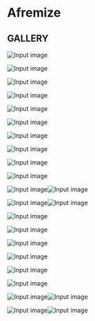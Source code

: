 # Afremize

## GALLERY

![Input image](https://raw.github.com/afremize/afremize/master/Gallery/Haus.jpg)

![Input image](https://raw.github.com/afremize/afremize/master/Gallery/Haus_out.png)

![Input image](https://raw.github.com/afremize/afremize/master/Gallery/Dorm.jpg)

![Input image](https://raw.github.com/afremize/afremize/master/Gallery/Dorm__out.png)

![Input image](https://raw.github.com/afremize/afremize/master/Gallery/Golden_autumn.jpg)

![Input image](https://raw.github.com/afremize/afremize/master/Gallery/Golden_autumn__out.png)

![Input image](https://raw.github.com/afremize/afremize/master/Gallery/Grass_in_Garden.jpg)

![Input image](https://raw.github.com/afremize/afremize/master/Gallery/Grass_in_Garden__out.png)

![Input image](https://raw.github.com/afremize/afremize/master/Gallery/Teufelssee.jpg)

![Input image](https://raw.github.com/afremize/afremize/master/Gallery/Teufelssee__out.png)

![Input image](https://raw.github.com/afremize/afremize/master/Gallery/Red_leaves.jpg)![Input image](https://raw.github.com/afremize/afremize/master/Gallery/Red_leaves__out.png)

![Input image](https://raw.github.com/afremize/afremize/master/Gallery/Evening_in_Brno.jpg)![Input image](https://raw.github.com/afremize/afremize/master/Gallery/Evening_in_Brno__out.jpg)

![Input image](https://raw.github.com/afremize/afremize/master/Gallery/Rain.jpg)

![Input image](https://raw.github.com/afremize/afremize/master/Gallery/Rain__out.png)

![Input image](https://raw.github.com/afremize/afremize/master/Gallery/In_a_Park.jpg)

![Input image](https://raw.github.com/afremize/afremize/master/Gallery/In_a_Park__out.png)

![Input image](https://raw.github.com/afremize/afremize/master/Gallery/Free_University.jpg)

![Input image](https://raw.github.com/afremize/afremize/master/Gallery/Free_University__out.png)

![Input image](https://raw.github.com/afremize/afremize/master/Gallery/Denisa.jpg)![Input image](https://raw.github.com/afremize/afremize/master/Gallery/Denisa__out.png)

![Input image](https://raw.github.com/afremize/afremize/master/Gallery/Waterfall.jpg)![Input image](https://raw.github.com/afremize/afremize/master/Gallery/Waterfall__out.png)
